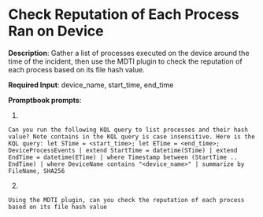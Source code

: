 # Check Reputation of Each Process Ran on Device

**Description**: Gather a list of processes executed on the device around the time of the incident, then use the MDTI plugin to check the reputation of each process based on its file hash value.

**Required Input**: device_name, start_time, end_time

**Promptbook prompts**:


1. 
 ```
Can you run the following KQL query to list processes and their hash value? Note contains in the KQL query is case insensitive. Here is the KQL query: let STime = <start_time>; let ETime = <end_time>; DeviceProcessEvents | extend StartTime = datetime(STime) | extend EndTime = datetime(ETime) | where Timestamp between (StartTime .. EndTime) | where DeviceName contains "<device_name>" | summarize by FileName, SHA256
 ```
2.  
 ```
Using the MDTI plugin, can you check the reputation of each process based on its file hash value
 ```
